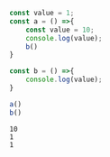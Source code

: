 ```javascript
const value = 1;
const a = () =>{
    const value = 10;
    console.log(value);
    b()
}

const b = () =>{
    console.log(value);
}

a()
b()

```
```console
10
1
1
```
